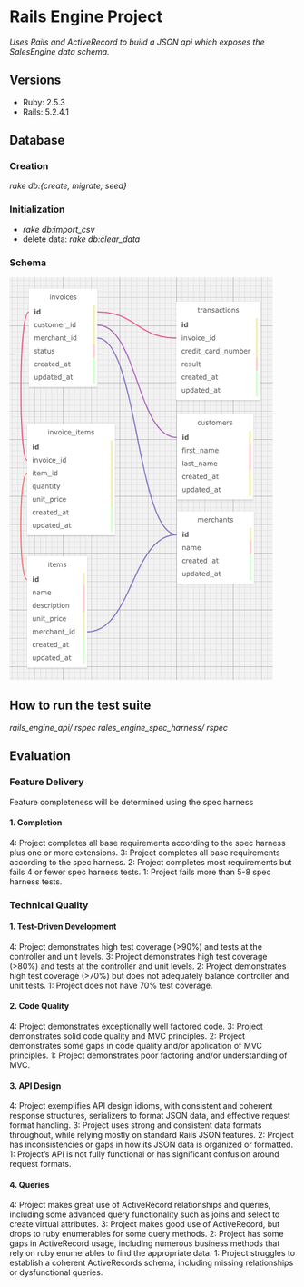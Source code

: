 # Rails Engine Project

_Uses Rails and ActiveRecord to build a JSON api which exposes the SalesEngine data schema._

## Versions
- Ruby: 2.5.3
- Rails: 5.2.4.1

## Database
### Creation
_rake db:{create, migrate, seed}_

### Initialization
- _rake db:import_csv_
- delete data: _rake db:clear_data_
### Schema
![](./rails_engine_api/db/rails_engine_db_schema.png)

## How to run the test suite
_rails_engine_api/ rspec_
_rales_engine_spec_harness/ rspec_

## Evaluation
### Feature Delivery
Feature completeness will be determined using the spec harness

#### 1. Completion

4: Project completes all base requirements according to the spec harness plus one or more extensions.
3: Project completes all base requirements according to the spec harness.
2: Project completes most requirements but fails 4 or fewer spec harness tests.
1: Project fails more than 5-8 spec harness tests.
### Technical Quality
#### 1. Test-Driven Development

4: Project demonstrates high test coverage (>90%) and tests at the controller and unit levels.
3: Project demonstrates high test coverage (>80%) and tests at the controller and unit levels.
2: Project demonstrates high test coverage (>70%) but does not adequately balance controller and unit tests.
1: Project does not have 70% test coverage.
#### 2. Code Quality

4: Project demonstrates exceptionally well factored code.
3: Project demonstrates solid code quality and MVC principles.
2: Project demonstrates some gaps in code quality and/or application of MVC principles.
1: Project demonstrates poor factoring and/or understanding of MVC.
#### 3. API Design

4: Project exemplifies API design idioms, with consistent and coherent response structures, serializers to format JSON data, and effective request format handling.
3: Project uses strong and consistent data formats throughout, while relying mostly on standard Rails JSON features.
2: Project has inconsistencies or gaps in how its JSON data is organized or formatted.
1: Project’s API is not fully functional or has significant confusion around request formats.
#### 4. Queries

4: Project makes great use of ActiveRecord relationships and queries, including some advanced query functionality such as joins and select to create virtual attributes.
3: Project makes good use of ActiveRecord, but drops to ruby enumerables for some query methods.
2: Project has some gaps in ActiveRecord usage, including numerous business methods that rely on ruby enumerables to find the appropriate data.
1: Project struggles to establish a coherent ActiveRecords schema, including missing relationships or dysfunctional queries.
